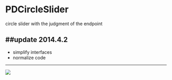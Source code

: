 PDCircleSlider
==============
circle slider with the judgment of the endpoint

##update 2014.4.2
---

* simplify interfaces
* normalize code

---


<img src="https://raw.github.com/ForkPanda/PDCircleSlider/master/READMESRC/demo.gif">


